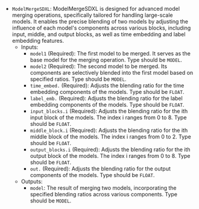 - `ModelMergeSDXL`: ModelMergeSDXL is designed for advanced model merging operations, specifically tailored for handling large-scale models. It enables the precise blending of two models by adjusting the influence of each model's components across various blocks, including input, middle, and output blocks, as well as time embedding and label embedding features.
    - Inputs:
        - `model1` (Required): The first model to be merged. It serves as the base model for the merging operation. Type should be `MODEL`.
        - `model2` (Required): The second model to be merged. Its components are selectively blended into the first model based on specified ratios. Type should be `MODEL`.
        - `time_embed.` (Required): Adjusts the blending ratio for the time embedding components of the models. Type should be `FLOAT`.
        - `label_emb.` (Required): Adjusts the blending ratio for the label embedding components of the models. Type should be `FLOAT`.
        - `input_blocks.i` (Required): Adjusts the blending ratio for the ith input block of the models. The index i ranges from 0 to 8. Type should be `FLOAT`.
        - `middle_block.i` (Required): Adjusts the blending ratio for the ith middle block of the models. The index i ranges from 0 to 2. Type should be `FLOAT`.
        - `output_blocks.i` (Required): Adjusts the blending ratio for the ith output block of the models. The index i ranges from 0 to 8. Type should be `FLOAT`.
        - `out.` (Required): Adjusts the blending ratio for the output components of the models. Type should be `FLOAT`.
    - Outputs:
        - `model`: The result of merging two models, incorporating the specified blending ratios across various components. Type should be `MODEL`.
